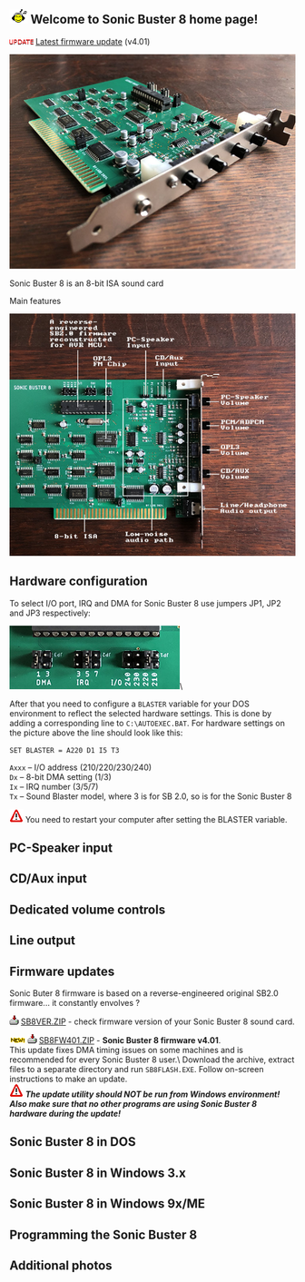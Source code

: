 ## ![Music](/pics/facemusic.gif) Welcome to Sonic Buster 8 home page!

![New](/pics/update.gif) [Latest firmware update](#firmware-updates) (v4.01)

![Sonic Buster 8](/pics/sb8b.jpg)

Sonic Buster 8 is an 8-bit ISA sound card 

Main features

![Sonic Buster 8 scheme](/pics/sb8sch.jpg)

## Hardware configuration
To select I/O port, IRQ and DMA for Sonic Buster 8 use jumpers JP1, JP2 and JP3 respectively:

![Jumpers](/pics/sb8jumpers.jpg)\

After that you need to configure a `BLASTER` variable for your DOS environment to reflect the selected hardware settings. This is done by adding a corresponding line to `C:\AUTOEXEC.BAT`. For hardware settings on the picture above the line should look like this:
```
SET BLASTER = A220 D1 I5 T3
```
`Axxx` – I/O address (210/220/230/240)\
`Dx` – 8-bit DMA setting (1/3)\
`Ix` – IRQ number (3/5/7)\
`Tx` – Sound Blaster model, where 3 is for SB 2.0, so is for the Sonic Buster 8

![Warning](/pics/warn.gif) You need to restart your computer after setting the BLASTER variable.

## PC-Speaker input

## CD/Aux input

## Dedicated volume controls

## Line output

## Firmware updates
Sonic Buter 8 firmware is based on a reverse-engineered original SB2.0 firmware... it constantly envolves ?

![Download](/pics/download.gif) [SB8VER.ZIP](/downloads/SB8VER.ZIP) - check firmware version of your Sonic Buster 8 sound card.

![New](/pics/new.gif) ![Download](/pics/download.gif) [SB8FW401.ZIP](/downloads/SB8FW401.ZIP) - **Sonic Buster 8 firmware v4.01**.\
This update fixes DMA timing issues on some machines and is recommended for every Sonic Buster 8 user.\ Download the archive, extract files to a separate directory and run `SB8FLASH.EXE`. Follow on-screen instructions to make an update.\
![Warning](/pics/warn.gif) ***The update utility should NOT be run from Windows environment! Also make sure that no other programs are using Sonic Buster 8 hardware during the update!***

## Sonic Buster 8 in DOS

## Sonic Buster 8 in Windows 3.x

## Sonic Buster 8 in Windows 9x/ME


## Programming the Sonic Buster 8

## Additional photos

